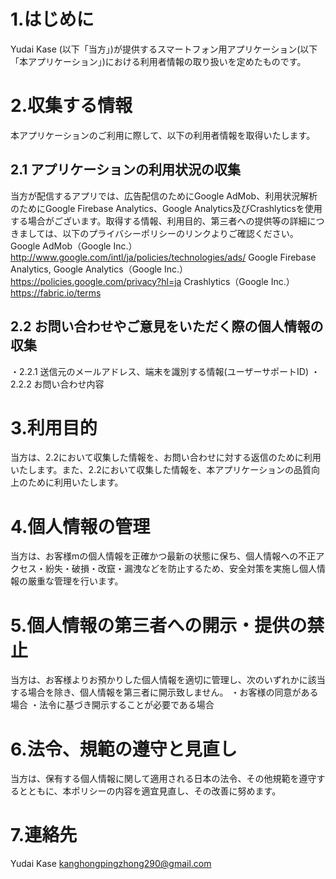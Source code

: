 # 1.はじめに
Yudai Kase (以下「当方」)が提供するスマートフォン用アプリケーション(以下「本アプリケーション」)における利用者情報の取り扱いを定めたものです。

# 2.収集する情報
本アプリケーションのご利用に際して、以下の利用者情報を取得いたします。
## 2.1 アプリケーションの利用状況の収集
当方が配信するアプリでは、広告配信のためにGoogle AdMob、利用状況解析のためにGoogle Firebase Analytics、Google Analytics及びCrashlyticsを使用する場合がございます。取得する情報、利用目的、第三者への提供等の詳細につきましては、以下のプライバシーポリシーのリンクよりご確認ください。
Google AdMob（Google Inc.）
http://www.google.com/intl/ja/policies/technologies/ads/
Google Firebase Analytics, Google Analytics（Google Inc.）
https://policies.google.com/privacy?hl=ja
Crashlytics（Google Inc.）
https://fabric.io/terms
## 2.2 お問い合わせやご意見をいただく際の個人情報の収集
・2.2.1 送信元のメールアドレス、端末を識別する情報(ユーザーサポートID)
・2.2.2 お問い合わせ内容

# 3.利用目的
当方は、2.2において収集した情報を、お問い合わせに対する返信のために利用いたします。また、2.2において収集した情報を、本アプリケーションの品質向上のために利用いたします。

# 4.個人情報の管理
当方は、お客様mの個人情報を正確かつ最新の状態に保ち、個人情報への不正アクセス・紛失・破損・改竄・漏洩などを防止するため、安全対策を実施し個人情報の厳重な管理を行います。

# 5.個人情報の第三者への開示・提供の禁止
当方は、お客様よりお預かりした個人情報を適切に管理し、次のいずれかに該当する場合を除き、個人情報を第三者に開示致しません。
・お客様の同意がある場合
・法令に基づき開示することが必要である場合

# 6.法令、規範の遵守と見直し
当方は、保有する個人情報に関して適用される日本の法令、その他規範を遵守するとともに、本ポリシーの内容を適宜見直し、その改善に努めます。

# 7.連絡先
Yudai Kase
kanghongpingzhong290@gmail.com
